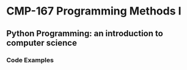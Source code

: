 # CMP-167 Programming Methods I
## Python Programming: an introduction to computer science

### Code Examples
